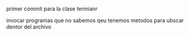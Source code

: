 primer commit para la clase termianr

invocar programas que no sabemos qeu tenemos
	metodos para ubscar dentor del archivo